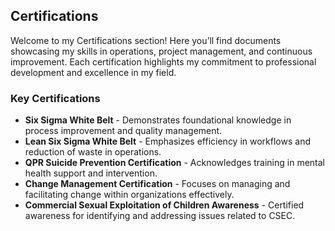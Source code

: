## Certifications

Welcome to my Certifications section! Here you’ll find documents showcasing my skills in operations, project management, and continuous improvement. Each certification highlights my commitment to professional development and excellence in my field.

### Key Certifications

- **Six Sigma White Belt** - Demonstrates foundational knowledge in process improvement and quality management.
- **Lean Six Sigma White Belt** - Emphasizes efficiency in workflows and reduction of waste in operations.
- **QPR Suicide Prevention Certification** - Acknowledges training in mental health support and intervention.
- **Change Management Certification** - Focuses on managing and facilitating change within organizations effectively.
- **Commercial Sexual Exploitation of Children Awareness** - Certified awareness for identifying and addressing issues related to CSEC.

